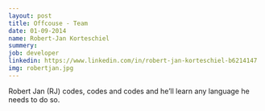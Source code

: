 ```yaml
---
layout: post
title: Offcouse - Team
date: 01-09-2014
name: Robert-Jan Korteschiel
summery:
job: developer
linkedin: https://www.linkedin.com/in/robert-jan-korteschiel-b6214147
img: robertjan.jpg
---
```

Robert Jan (RJ) codes, codes and codes and he’ll learn any language he needs to do so.
